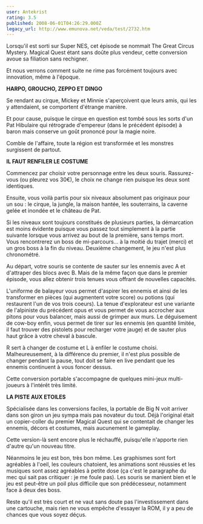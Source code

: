 ```yaml
---
user: Antekrist
rating: 3.5
published: 2008-06-01T04:26:29.000Z
legacy_url: http://www.emunova.net/veda/test/2732.htm
---
```

Lorsqu'il est sorti sur Super NES, cet épisode se nommait The Great Circus Mystery. Magical Quest étant sans doûte plus vendeur, cette conversion avoue sa filiation sans rechigner.  

Et nous verrons comment suite ne rime pas forcément toujours avec innovation, même à l'époque.  

  

**HARPO, GROUCHO, ZEPPO ET DINGO**  

Se rendant au cirque, Mickey et Minnie s'aperçoivent que leurs amis, qui les y attendaient, se comportent d'étrange manière.  

Et pour cause, puisque le cirque en question est tombé sous les sorts d'un Pat Hibulaire qui rétrograde d'empereur (dans le précédent épisode) à baron mais conserve un goût prononcé pour la magie noire.  

Comble de l'affaire, toute la région est transformée et les monstres surgissent de partout.  

  

**IL FAUT RENFILER LE COSTUME**  

Commencez par choisir votre personnage entre les deux souris. Rassurez-vous (ou pleurez vos 30€), le choix ne change rien puisque les deux sont identiques.  

Ensuite, vous voilà partis pour six niveaux absolument pas originaux pour un sou : le cirque, la jungle, la maison hantée, les souterrains, la caverne gelée et inondée et le château de Pat.  

Si les niveaux sont toujours constitués de plusieurs parties, la démarcation est moins évidente puisque vous passez tout simplement à la partie suivante lorsque vous arrivez au bout de la première, sans temps mort. Vous rencontrerez un boss de mi-parcours... à la moitié du trajet (merci) et un gros boss à la fin du niveau. Deuxième changement, le jeu n'est plus chronométré.  

Au départ, votre souris se contente de sauter sur les ennemis avec A et d'attraper des blocs avec B. Mais de la même façon que dans le premier épisode, vous allez obtenir trois tenues vous offrant de nouvelles capacités.  

L'uniforme de balayeur vous permet d'aspirer les ennemis et ainsi de les transformer en pièces (qui augmentent votre score) ou potions (qui restaurent l'un de vos trois coeurs). La tenue d'explorateur est une variante de l'alpiniste du précédent opus et vous permet de vous accrocher aux pitons pour vous balancer, mais aussi de grimper aux murs. Le déguisement de cow-boy enfin, vous permet de tirer sur les ennemis (en quantité limitée, il faut trouver des pistolets pour recharger votre jauge) et de sauter plus haut grâce à votre cheval à bascule.  

R sert à changer de costume et L à enfiler le costume choisi. Malheureusement, à la différence du premier, il n'est plus possible de changer pendant la pause, tout doit se faire en live pendant que les ennemis continuent à vous foncer dessus.  

Cette conversion portable s'accompagne de quelques mini-jeux multi-joueurs à l'intérêt très limité.  

  

**LA PISTE AUX ETOILES**  

Spécialisée dans les conversions faciles, la portable de Big N voit arriver dans son giron un jeu sympa mais pas novateur du tout. Déjà l'original était un copier-coller du premier Magical Quest qui se contentait de changer les ennemis, décors et costumes, mais aucunement le gameplay.  

Cette version-là sent encore plus le réchauffé, puisqu'elle n'apporte rien d'autre qu'un nouveau titre.  

Néanmoins le jeu est bon, très bon même. Les graphismes sont fort agréables à l'oeil, les couleurs chatoient, les animations sont réussies et les musiques sont assez agréables à petite dose (ça c'est le paragraphe du mec qui sait pas critiquer : je me foule pas). Les souris se manient bien et le jeu est peut-être un poil plus difficile que son prédécesseur, notamment face à deux des boss.  

Reste qu'il est très court et ne vaut sans doute pas l'investissement dans une cartouche, mais rien ne vous empêche d'essayer la ROM, il y a peu de chances que vous soyez déçus.